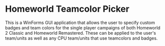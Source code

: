 # Homeworld Teamcolor Picker

This is a WinForms GUI application that allows the user to specify custom badges and team colors for the single player campaigns of both Homeworld 2 Classic and Homeworld Remastered. These can be applied to the user's team/units as well as any CPU team/units that use teamcolors and badges.
